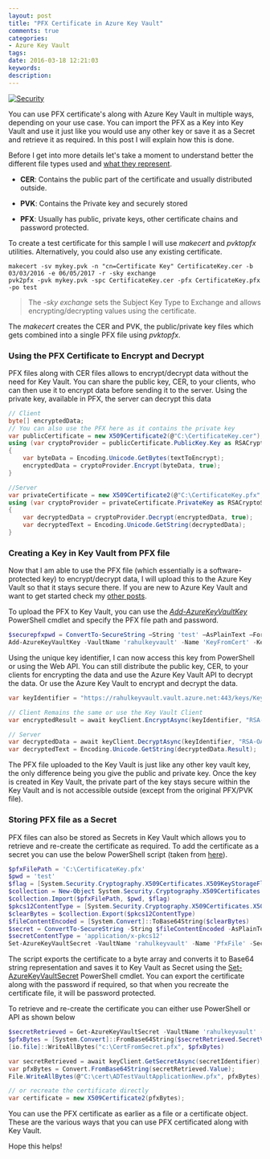 ```yaml
---
layout: post
title: "PFX Certificate in Azure Key Vault"
comments: true
categories: 
- Azure Key Vault
tags: 
date: 2016-03-18 12:21:03 
keywords: 
description: 
---
```

<a href="http://perspecsys.com/" class="center" title="Image By Perspecsys Photos, from https://www.flickr.com/photos/111692634@N04/15855489588"><img class="center" alt="Security" src="{{site.images_root}}\pfx_security.jpg" /></a>

You can use PFX certificate's along with Azure Key Vault in multiple ways, depending on your use case. You can import the PFX as a Key into Key Vault and use it just like you would use any other key or save it as a Secret and retrieve it as required. In this post I will explain how this is done.

Before I get into more details let's take a moment to understand better the different file types used and [what they represent](http://stackoverflow.com/questions/2292495/what-is-the-difference-between-a-cer-pvk-and-pfx-file).

- **CER**: Contains the public part of the certificate and usually distributed outside.

- **PVK**: Contains the Private key and securely stored

- **PFX**: Usually has public, private keys, other certificate chains and password protected.

To create a test certificate for this sample I will use *makecert* and *pvktopfx* utilities. Alternatively, you could also use any existing certificate.

``` text
makecert -sv mykey.pvk -n "cn=Certificate Key" CertificateKey.cer -b 03/03/2016 -e 06/05/2017 -r -sky exchange
pvk2pfx -pvk mykey.pvk -spc CertificateKey.cer -pfx CertificateKey.pfx -po test
```
> The *-sky exchange* sets the Subject Key Type to Exchange and allows encrypting/decrypting values using the certificate.

The *makecert* creates the CER and PVK, the public/private key files which gets combined into a single PFX file using *pvktopfx*.

### Using the PFX Certificate to Encrypt and Decrypt ###

PFX files along with CER files allows to encrypt/decrypt data without the need for Key Vault. You can share the public key, CER, to your clients, who can then use it to encrypt data before sending it to the server. Using the private key, available in PFX, the server can decrypt this data
 
 
``` csharp
// Client
byte[] encryptedData;
// You can also use the PFX here as it contains the private key
var publicCertificate = new X509Certificate2(@"C:\CertificateKey.cer"); 
using (var cryptoProvider = publicCertificate.PublicKey.Key as RSACryptoServiceProvider)
{
    var byteData = Encoding.Unicode.GetBytes(textToEncrypt);
    encryptedData = cryptoProvider.Encrypt(byteData, true);
}

//Server
var privateCertificate = new X509Certificate2(@"C:\CertificateKey.pfx", "test");
using (var cryptoProvider = privateCertificate.PrivateKey as RSACryptoServiceProvider)
{
    var decryptedData = cryptoProvider.Decrypt(encryptedData, true);
    var decryptedText = Encoding.Unicode.GetString(decryptedData);
}

```

### Creating a Key in Key Vault from PFX file ###

Now that I am able to use the PFX file (which essentially is a software-protected key) to encrypt/decrypt data, I will upload this to the Azure Key Vault so that it stays secure there. If you are new to Azure Key Vault and want to get started check my [other posts](http://www.rahulpnath.com/blog/category/azure-key-vault/).

To upload the PFX to Key Vault, you can use the *[Add-AzureKeyVaultKey](https://msdn.microsoft.com/en-us/library/dn868048.aspx)* PowerShell cmdlet and specify the PFX file path and password.

``` powershell
$securepfxpwd = ConvertTo-SecureString –String 'test' –AsPlainText –Force
Add-AzureKeyVaultKey -VaultName 'rahulkeyvault' -Name 'KeyFromCert' -KeyFilePath 'c:\CertificateKey.pfx' -KeyFilePassword $securepfxpwd
```
Using the unique key identifier, I can now access this key from PowerShell or using the Web API. You can still distribute the public key, CER, to your clients for encrypting the data and use the Azure Key Vault API to decrypt the data. Or use the Azure Key Vault to encrypt and decrypt the data.

``` csharp
var keyIdentifier = "https://rahulkeyvault.vault.azure.net:443/keys/KeyFromCert/";

// Client Remains the same or use the Key Vault Client
var encryptedResult = await keyClient.EncryptAsync(keyIdentifier, "RSA-OAEP", byteData);

// Server
var decryptedData = await keyClient.DecryptAsync(keyIdentifier, "RSA-OAEP", certED);
var decryptedText = Encoding.Unicode.GetString(decryptedData.Result);
```

The PFX file uploaded to the Key Vault is just like any other key vault key, the only difference being you give the public and private key. Once the key is created in Key Vault, the private part of the key stays secure within the Key Vault and is not accessible outside (except from the original PFX/PVK file). 

### Storing PFX file as a Secret ###
PFX files can also be stored as Secrets in Key Vault which allows you to retrieve and re-create the certificate as required. To add the certificate as a secret you can use the below PowerShell script (taken from [here](http://stackoverflow.com/questions/33728213/how-to-store-pfx-certificate-in-azure-key-vault)).

``` powershell
$pfxFilePath = 'C:\CertificateKey.pfx'
$pwd = 'test'
$flag = [System.Security.Cryptography.X509Certificates.X509KeyStorageFlags]::Exportable
$collection = New-Object System.Security.Cryptography.X509Certificates.X509Certificate2Collection 
$collection.Import($pfxFilePath, $pwd, $flag)
$pkcs12ContentType = [System.Security.Cryptography.X509Certificates.X509ContentType]::Pkcs12
$clearBytes = $collection.Export($pkcs12ContentType)
$fileContentEncoded = [System.Convert]::ToBase64String($clearBytes)
$secret = ConvertTo-SecureString -String $fileContentEncoded -AsPlainText –Force
$secretContentType = 'application/x-pkcs12'
Set-AzureKeyVaultSecret -VaultName 'rahulkeyvault' -Name 'PfxFile' -SecretValue $Secret -ContentType $secretContentType
```

The script exports the certificate to a byte array and converts it to Base64 string representation and saves it to Key Vault as Secret using the [Set-AzureKeyVaultSecret](https://msdn.microsoft.com/en-us/library/dn868050.aspx) PowerShell cmdlet. You can export the certificate along with the password if required, so that when you recreate the certificate file, it will be password protected.

To retrieve and re-create the certificate you can either use PowerShell or API as shown below

``` powershell
$secretRetrieved = Get-AzureKeyVaultSecret -VaultName 'rahulkeyvault' -Name 'PfxFile'
$pfxBytes = [System.Convert]::FromBase64String($secretRetrieved.SecretValueText)
[io.file]::WriteAllBytes("c:\CertFromSecret.pfx", $pfxBytes) 
```
``` csharp
var secretRetrieved = await keyClient.GetSecretAsync(secretIdentifier);
var pfxBytes = Convert.FromBase64String(secretRetrieved.Value);
File.WriteAllBytes(@"C:\cert\ADTestVaultApplicationNew.pfx", pfxBytes);

// or recreate the certificate directly
var certificate = new X509Certificate2(pfxBytes);
```

You can use the PFX certificate as earlier as a file or a certificate object. These are the various ways that you can use PFX certificated along with Key Vault. 

Hope this helps!